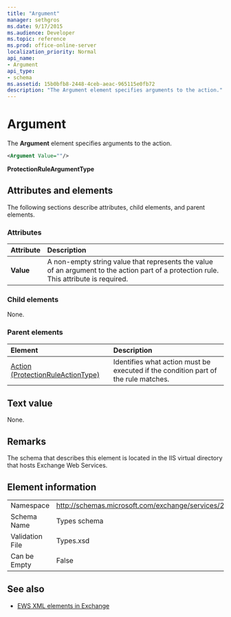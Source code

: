 ```yaml
---
title: "Argument"
manager: sethgros
ms.date: 9/17/2015
ms.audience: Developer
ms.topic: reference
ms.prod: office-online-server
localization_priority: Normal
api_name:
- Argument
api_type:
- schema
ms.assetid: 15b0bfb8-2448-4ceb-aeac-965115e0fb72
description: "The Argument element specifies arguments to the action."
---
```


# Argument

The **Argument** element specifies arguments to the action. 
  
```xml
<Argument Value=""/>
```

 **ProtectionRuleArgumentType**
## Attributes and elements

The following sections describe attributes, child elements, and parent elements.
  
### Attributes

|**Attribute**|**Description**|
|:-----|:-----|
|**Value** <br/> |A non-empty string value that represents the value of an argument to the action part of a protection rule. This attribute is required.  <br/> |
   
### Child elements

None.
  
### Parent elements

|**Element**|**Description**|
|:-----|:-----|
|[Action (ProtectionRuleActionType)](action-protectionruleactiontype.md) <br/> |Identifies what action must be executed if the condition part of the rule matches.  <br/> |
   
## Text value

None.
  
## Remarks

The schema that describes this element is located in the IIS virtual directory that hosts Exchange Web Services.
  
## Element information

|||
|:-----|:-----|
|Namespace  <br/> |http://schemas.microsoft.com/exchange/services/2006/types  <br/> |
|Schema Name  <br/> |Types schema  <br/> |
|Validation File  <br/> |Types.xsd  <br/> |
|Can be Empty  <br/> |False  <br/> |
   
## See also

- [EWS XML elements in Exchange](ews-xml-elements-in-exchange.md)

